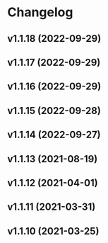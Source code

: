 # Changelog

<!--next-version-placeholder-->

## v1.1.18 (2022-09-29)


## v1.1.17 (2022-09-29)


## v1.1.16 (2022-09-29)


## v1.1.15 (2022-09-28)


## v1.1.14 (2022-09-27)


## v1.1.13 (2021-08-19)


## v1.1.12 (2021-04-01)


## v1.1.11 (2021-03-31)


## v1.1.10 (2021-03-25)


